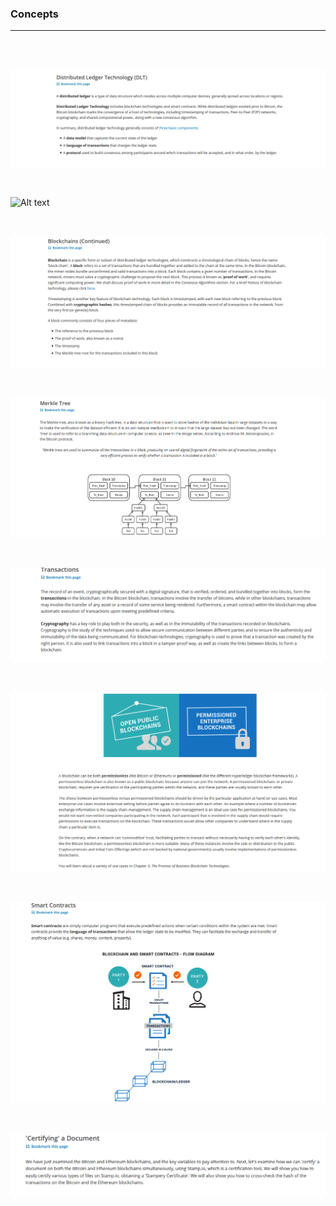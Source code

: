 ### Concepts
---

<br />
<br />

![Alt text](images/Capture.PNG)

<br />

![Alt text](images/Capture1.PNG)

<br />

![Alt text](images/Capture2.PNG)

<br />

![Alt text](images/Capture3.PNG)

<br />

![Alt text](images/Capture4.PNG)

<br />

![Alt text](images/Capture5.PNG)

<br />

![Alt text](images/Capture6.PNG)

<br />

![Alt text](images/Capture7.PNG)

<br />
